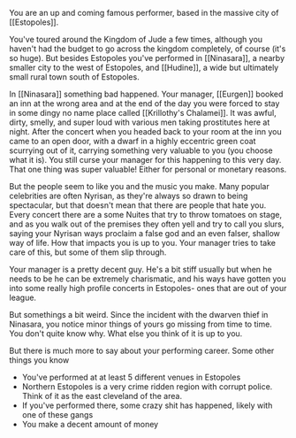 You are an up and coming famous performer, based in the massive city of [[Estopoles]].

You've toured around the Kingdom of Jude a few times, although you haven't had the budget to go across the kingdom completely, of course (it's so huge). But besides Estopoles you've performed in [[Ninasara]], a nearby smaller city to the west of Estopoles, and [[Hudine]], a wide but ultimately small rural town south of Estopoles.

In [[Ninasara]] something bad happened. Your manager, [[Eurgen]] booked an inn at the wrong area and at the end of the day you were forced to stay in some dingy no name place called [[Krillothy's Chalamei]]. It was awful, dirty, smelly, and super loud with various men taking prostitutes here at night. After the concert when you headed back to your room at the inn you came to an open door, with a dwarf in a highly eccentric green coat scurrying out of it, carrying something very valuable to you (you choose what it is). You still curse your manager for this happening to this very day. That one thing was super valuable! Either for personal or monetary reasons.

But the people seem to like you and the music you make. Many popular celebrities are often Nyrisan, as they're always so drawn to being spectacular, but that doesn't mean that there are people that hate you. Every concert there are a some Nuites that try to throw tomatoes on stage, and as you walk out of the premises they often yell and try to call you slurs, saying your Nyrisan ways proclaim a false god and an even falser, shallow way of life. How that impacts you is up to you. Your manager tries to take care of this, but some of them slip through.

Your manager is a pretty decent guy. He's a bit stiff usually but when he needs to be he can be extremely charismatic, and his ways have gotten you into some really high profile concerts in Estopoles- ones that are out of your league.

But somethings a bit weird. Since the incident with the dwarven thief in Ninasara, you notice minor things of yours go missing from time to time. You don't quite know why. What else you think of it is up to you. 

But there is much more to say about your performing career. Some other things you know

- You've performed at at least 5 different venues in Estopoles
- Northern Estopoles is a very crime ridden region with corrupt police. Think of it as the east cleveland of the area.
- If you've performed there, some crazy shit has happened, likely with one of these gangs
- You make a decent amount of money